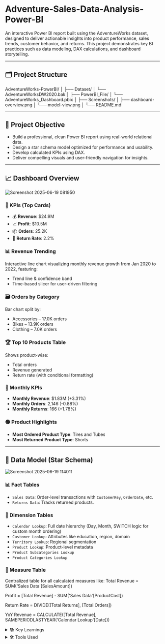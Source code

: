# Adventure-Sales-Data-Analysis-Power-BI

An interactive Power BI report built using the AdventureWorks dataset, designed to deliver actionable insights into product performance, sales trends, customer behavior, and returns. This project demonstrates key BI practices such as data modeling, DAX calculations, and dashboard storytelling.

---

## 🗂 Project Structure

AdventureWorks-PowerBI/
│
├── Dataset/
│ └── AdventureWorksDW2020.bak
│
├── PowerBI_File/
│ └── AdventureWorks_Dashboard.pbix
│
├── Screenshots/
│ ├── dashboard-overview.png
│ └── model-view.png
│
└── README.md

---

## 🎯 Project Objective

- Build a professional, clean Power BI report using real-world relational data.
- Design a star schema model optimized for performance and usability.
- Develop calculated KPIs using DAX.
- Deliver compelling visuals and user-friendly navigation for insights.

---

## 📈 Dashboard Overview

![Screenshot 2025-06-19 081950](https://github.com/user-attachments/assets/d1674d29-e432-483d-a981-6b336a1baead)


### 🔹 KPIs (Top Cards)
- 💰 **Revenue**: $24.9M  
- 📈 **Profit**: $10.5M  
- 📦 **Orders**: 25.2K  
- 🔁 **Return Rate**: 2.2%

### 📊 Revenue Trending
Interactive line chart visualizing monthly revenue growth from Jan 2020 to 2022, featuring:
- Trend line & confidence band
- Time-based slicer for user-driven filtering

### 🗃 Orders by Category
Bar chart split by:
- Accessories – 17.0K orders  
- Bikes – 13.9K orders  
- Clothing – 7.0K orders

### 🏆 Top 10 Products Table
Shows product-wise:
- Total orders
- Revenue generated
- Return rate (with conditional formatting)

### 📅 Monthly KPIs
- **Monthly Revenue**: $1.83M (+3.31%)  
- **Monthly Orders**: 2,146 (-0.88%)  
- **Monthly Returns**: 166 (+1.78%)

### 🟢 Product Highlights
- **Most Ordered Product Type**: Tires and Tubes  
- **Most Returned Product Type**: Shorts

---

## 🧠 Data Model (Star Schema)

![Screenshot 2025-06-19 114011](https://github.com/user-attachments/assets/4012f9ed-3e17-4528-a38f-2f8d5f70d0e0)


### 📊 Fact Tables
- `Sales Data`: Order-level transactions with `CustomerKey`, `OrderDate`, etc.
- `Returns Data`: Tracks returned products.

### 🧾 Dimension Tables
- `Calendar Lookup`: Full date hierarchy (Day, Month, SWITCH logic for custom month ordering)
- `Customer Lookup`: Attributes like education, region, domain
- `Territory Lookup`: Regional segmentation
- `Product Lookup`: Product-level metadata
- `Product Subcategories Lookup`
- `Product Categories Lookup`

### 📏 Measure Table
Centralized table for all calculated measures like:
Total Revenue = SUM('Sales Data'[SalesAmount])

Profit = [Total Revenue] - SUM('Sales Data'[ProductCost])

Return Rate = DIVIDE([Total Returns], [Total Orders])

YoY Revenue = CALCULATE([Total Revenue], SAMEPERIODLASTYEAR('Calendar Lookup'[Date]))

<details>
  <summary>📚 Key Learnings</summary>

Through this project, the following skills and best practices were learned and applied:

- ✅ **Star Schema Modeling**: Designed a clean and efficient star schema data model using fact and dimension tables, optimizing for performance and clarity.
- ✅ **Advanced DAX Implementation**: Applied DAX functions such as `CALCULATE`, `DIVIDE`, and `SAMEPERIODLASTYEAR` to compute key metrics like profit, YoY revenue, and return rate.
- ✅ **Business Intelligence Storytelling**: Created dashboards that visually narrate business performance, allowing end-users to make informed decisions at a glance.
- ✅ **Data Optimization in Power BI**: Organized the data model with hidden fields, grouped measures, cleaned relationships, and used user-friendly slicers to enhance the report experience.

</details>


<details>
  <summary>🛠 Tools Used</summary>

This project was built using the following tools and technologies:

- 🧩 **Power BI Desktop**  
  Used for data modeling, building relationships, and designing interactive visual reports with slicers, KPIs, and custom visuals.

- 🗃️ **AdventureWorksDW2020 Dataset**  
  Microsoft's sample SQL Server Data Warehouse, used to simulate a real-world business scenario with fact and dimension tables.

- 📊 **DAX (Data Analysis Expressions)**  
  Language used in Power BI to build calculated columns and measures for KPIs, time intelligence (like YoY), and return rates.

</details>


